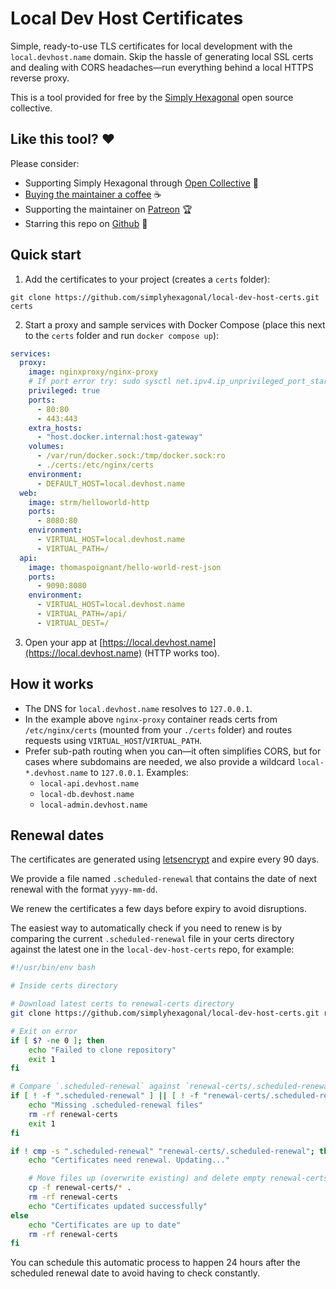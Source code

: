 # Local Dev Host Certificates

Simple, ready-to-use TLS certificates for local development with the `local.devhost.name` domain. Skip the hassle of generating local SSL certs and dealing with CORS headaches—run everything behind a local HTTPS reverse proxy.

This is a tool provided for free by the [Simply Hexagonal](https://simplyhexagonal.org) open source collective.

## Like this tool? ❤

Please consider:

- Supporting Simply Hexagonal through [Open Collective](https://opencollective.com/simplyhexagonal) 💖
- [Buying the maintainer a coffee](https://www.buymeacoffee.com/jeanlescure) ☕
- Supporting the maintainer on [Patreon](https://www.patreon.com/jeanlescure) 🏆
- Starring this repo on [Github](https://github.com/jeanlescure/short-unique-id) 🌟

## Quick start

1. Add the certificates to your project (creates a `certs` folder):

```
git clone https://github.com/simplyhexagonal/local-dev-host-certs.git certs
```

2. Start a proxy and sample services with Docker Compose (place this next to the `certs` folder and run `docker compose up`):

```yml
services:
  proxy:
    image: nginxproxy/nginx-proxy
    # If port error try: sudo sysctl net.ipv4.ip_unprivileged_port_start=80
    privileged: true
    ports:
      - 80:80
      - 443:443
    extra_hosts:
      - "host.docker.internal:host-gateway"
    volumes:
      - /var/run/docker.sock:/tmp/docker.sock:ro
      - ./certs:/etc/nginx/certs
    environment:
      - DEFAULT_HOST=local.devhost.name
  web:
    image: strm/helloworld-http
    ports:
      - 8080:80
    environment:
      - VIRTUAL_HOST=local.devhost.name
      - VIRTUAL_PATH=/
  api:
    image: thomaspoignant/hello-world-rest-json
    ports:
      - 9090:8080
    environment:
      - VIRTUAL_HOST=local.devhost.name
      - VIRTUAL_PATH=/api/
      - VIRTUAL_DEST=/
```

3. Open your app at [https://local.devhost.name](https://local.devhost.name) (HTTP works too).

## How it works

- The DNS for `local.devhost.name` resolves to `127.0.0.1`.
- In the example above `nginx-proxy` container reads certs from `/etc/nginx/certs` (mounted from your `./certs` folder) and routes requests using `VIRTUAL_HOST`/`VIRTUAL_PATH`.
- Prefer sub-path routing when you can—it often simplifies CORS, but for cases where subdomains are needed, we also provide a wildcard `local-*.devhost.name` to `127.0.0.1`. Examples:
  - `local-api.devhost.name`
  - `local-db.devhost.name`
  - `local-admin.devhost.name`

## Renewal dates

The certificates are generated using [letsencrypt](https://letsencrypt.org/) and expire every 90 days.

We provide a file named `.scheduled-renewal` that contains the date of next renewal with the format `yyyy-mm-dd`.

We renew the certificates a few days before expiry to avoid disruptions.

The easiest way to automatically check if you need to renew is by comparing the current `.scheduled-renewal` file in your certs directory against the latest one in the `local-dev-host-certs` repo, for example:

```bash
#!/usr/bin/env bash

# Inside certs directory

# Download latest certs to renewal-certs directory
git clone https://github.com/simplyhexagonal/local-dev-host-certs.git renewal-certs

# Exit on error
if [ $? -ne 0 ]; then
    echo "Failed to clone repository"
    exit 1
fi

# Compare `.scheduled-renewal` against `renewal-certs/.scheduled-renewal`
if [ ! -f ".scheduled-renewal" ] || [ ! -f "renewal-certs/.scheduled-renewal" ]; then
    echo "Missing .scheduled-renewal files"
    rm -rf renewal-certs
    exit 1
fi

if ! cmp -s ".scheduled-renewal" "renewal-certs/.scheduled-renewal"; then
    echo "Certificates need renewal. Updating..."

    # Move files up (overwrite existing) and delete empty renewal-certs directory
    cp -f renewal-certs/* .
    rm -rf renewal-certs
    echo "Certificates updated successfully"
else
    echo "Certificates are up to date"
    rm -rf renewal-certs
fi
```

You can schedule this automatic process to happen 24 hours after the scheduled renewal date to avoid having to check constantly.
